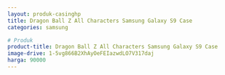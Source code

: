 ```yaml
---
layout: produk-casinghp
title: Dragon Ball Z All Characters Samsung Galaxy S9 Case
categories: samsung

# Produk
product-title: Dragon Ball Z All Characters Samsung Galaxy S9 Case
image-drive: 1-5vg866B2XhAyOeFEIazwdLO7V317daj
harga: 90000
---
```

